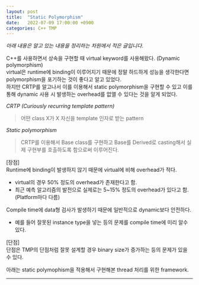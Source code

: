 ```yaml
---
layout: post
title:  "Static Polymorphism"
date:   2022-07-09 17:00:00 +0900
categories: C++ TMP
---
```

_아래 내용은 알고 있는 내용을 정리하는 차원에서 적은 글입니다._  
  
C++를 사용하면서 상속을 구현할 때 virtual keyword를 사용해왔다. (Dynamic polymorphism)  
virtual은 runtime에 binding이 이루어지기 때문에 정말 하드하게 성능을 생각한다면 polymorphism을 포기하는 것이 좋다고 알고 있었다.  
하지만 CRTP를 알고나서 이를 이용해서 static polymorphism을 구현할 수 있고 이를 통해 dynamic 사용 시 발생하는 overhead를 없앨 수 있다는 것을 알게 되었다.  
  
*CRTP (Curiously recurring template pattern)*  
> 어떤 class X가 X 자신을 template 인자로 받는 pattern  
  
<script src="https://gist.github.com/pfpyh/2486803d6b6bae7019d7f264375dbec9.js"></script>  
  
*Static polymorphism*  
> CRTP를 이용해서 Base class를 구현하고 Base를 Derived로 casting해서 실제 구현부를 호출하도록 함으로써 이루어진다.  
  
<script src="https://gist.github.com/pfpyh/e6e4b546c23ac5c6962c54d5a0f0cac7.js"></script>  
  
[장점]  
Runtime에 binding이 발생하지 않기 때문에 virtual에 비해 overhead가 적다.  
- virtual의 경우 50% 정도의 overhead가 존재한다고 함.  
- 최근 예측 알고리즘의 발전으로 실제로는 5~15% 정도의 overhead가 있다고 함. (Platform마다 다름)  
  
Compile time에 data형 검사가 발생하기 때문에 일반적으로 dynamic보다 안전하다.  
- 예를 들어 잘못된 instance type을 넣는 등의 문제를 compile time에 미리 알수 있다.  
  
[단점]  
단점은 TMP의 단점처럼 잘못 설계할 경우 binary size가 증가하는 등의 문제가 있을 수 있다.  
  
  
아래는 static polymophism을 적용해서 구현해본 thread 처리를 위한 framework.  
<script src="https://gist.github.com/pfpyh/cc8147d1b921c08bc9e63166e3477e0d.js"></script>  
  
***